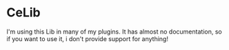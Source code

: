 # CeLib
I'm using this Lib in many of my plugins. It has almost no documentation, so if you want to use it, i don't provide support for anything!

